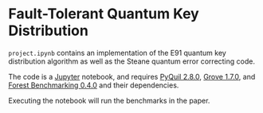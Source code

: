 # Fault-Tolerant Quantum Key Distribution
`project.ipynb` contains an implementation of the E91 quantum key distribution
algorithm as well as the Steane quantum error correcting code.

The code is a [Jupyter](https://jupyter.org/install) notebook, and requires [PyQuil
2.8.0](https://pyquil.readthedocs.io/en/stable/start.html), 
 [Grove 1.7.0](https://grove-docs.readthedocs.io/en/latest/installation.html),
 and [Forest Benchmarking
 0.4.0](https://github.com/rigetti/forest-benchmarking) and their dependencies.

 Executing the notebook will run the benchmarks in the paper.
